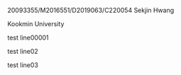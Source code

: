 20093355/M2016551/D2019063/C220054 Sekjin Hwang

Kookmin University

test line00001

test line02

test line03

